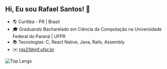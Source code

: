 ## Hi, Eu sou Rafael Santos! 👋

* 🌎 Curitiba - PR | Brasil
* 🎓 Graduando Bacharelado em Ciência da Computação na Universidade Federal do Paraná | UFPR <br>
* 📚 Tecnologias: C, React Native, Java, Rails, Assembly
* ✉️ rgs21@inf.ufpr.br

![Top Langs](https://github-readme-stats.vercel.app/api/top-langs/?username=rafaaels2&layout=compact)


